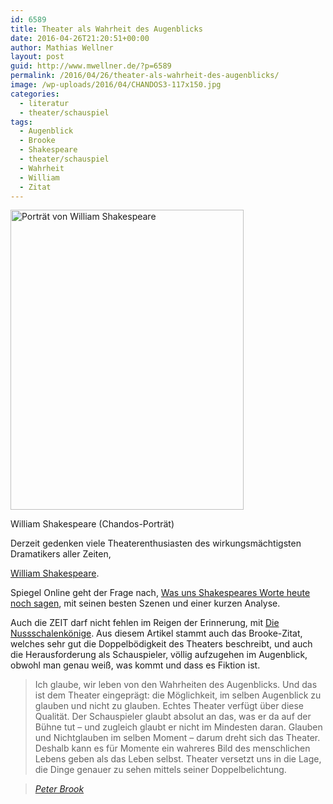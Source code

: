 ```yaml
---
id: 6589
title: Theater als Wahrheit des Augenblicks
date: 2016-04-26T21:20:51+00:00
author: Mathias Wellner
layout: post
guid: http://www.mwellner.de/?p=6589
permalink: /2016/04/26/theater-als-wahrheit-des-augenblicks/
image: /wp-uploads/2016/04/CHANDOS3-117x150.jpg
categories:
  - literatur
  - theater/schauspiel
tags:
  - Augenblick
  - Brooke
  - Shakespeare
  - theater/schauspiel
  - Wahrheit
  - William
  - Zitat
---
```

<div id="attachment_6590" style="width: 383px" class="wp-caption alignleft">
  <img src="http://www.mwellner.de/wp-uploads/2016/04/CHANDOS3.jpg" alt="Porträt von William Shakespeare" width="373" height="480" class="size-full wp-image-6590" srcset="http://www.mwellner.de/wp-uploads/2016/04/CHANDOS3.jpg 373w, http://www.mwellner.de/wp-uploads/2016/04/CHANDOS3-272x350.jpg 272w, http://www.mwellner.de/wp-uploads/2016/04/CHANDOS3-117x150.jpg 117w" sizes="(max-width: 373px) 100vw, 373px" />
  
  <p class="wp-caption-text">
    William Shakespeare (Chandos-Porträt)
  </p>
</div> Derzeit gedenken viele Theaterenthusiasten des wirkungsmächtigsten Dramatikers aller Zeiten, 

<a href="https://de.wikipedia.org/wiki/William_Shakespeare" title="William Shakespeare" target="_blank">William Shakespeare</a>. 

Spiegel Online geht der Frage nach, <a href="http://www.spiegel.de/kultur/literatur/william-shakespeare-zum-400-todestag-die-besten-szenen-a-1088735.html" title="Die besten Szenen von Shakespeare" target="_blank">Was uns Shakespeares Worte heute noch sagen</a>, mit seinen besten Szenen und einer kurzen Analyse. 

Auch die ZEIT darf nicht fehlen im Reigen der Erinnerung, mit <a href="http://www.zeit.de/2016/18/theater-shakespeare-inszenierungen-400-todestag" title="Theater: Die Nusschalenkönige" target="_blank">Die Nussschalenkönige</a>. Aus diesem Artikel stammt auch das Brooke-Zitat, welches sehr gut die Doppelbödigkeit des Theaters beschreibt, und auch die Herausforderung als Schauspieler, völlig aufzugehen im Augenblick, obwohl man genau weiß, was kommt und dass es Fiktion ist. 

> Ich glaube, wir leben von den Wahrheiten des Augenblicks. Und das ist dem Theater eingeprägt: die Möglichkeit, im selben Augenblick zu glauben und nicht zu glauben. Echtes Theater verfügt über diese Qualität. Der Schauspieler glaubt absolut an das, was er da auf der Bühne tut – und zugleich glaubt er nicht im Mindesten daran. Glauben und Nichtglauben im selben Moment – darum dreht sich das Theater. Deshalb kann es für Momente ein wahreres Bild des menschlichen Lebens geben als das Leben selbst. Theater versetzt uns in die Lage, die Dinge genauer zu sehen mittels seiner Doppelbelichtung.
  
> <cite><a href="https://de.wikipedia.org/wiki/Peter_Brook" title="Peter Brook" target="_blank">Peter Brook</a></cite>